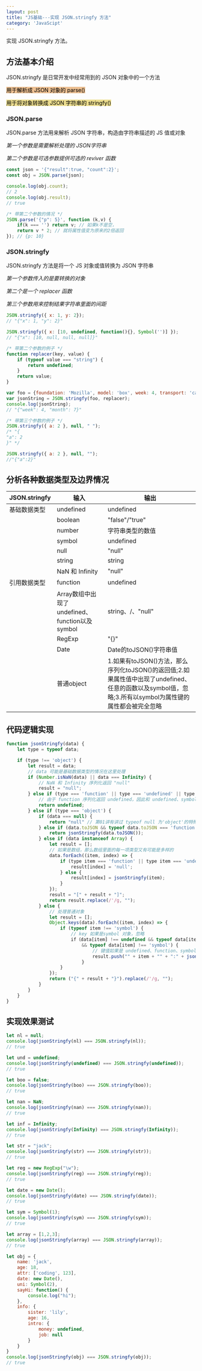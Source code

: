 ```yaml
---
layout: post
title: "JS基础---实现 JSON.stringfy 方法"
category: 'JavaScipt'
---
```


实现 JSON.stringfy 方法。

## 方法基本介绍

JSON.stringfy 是日常开发中经常用到的 JSON 对象中的一个方法

<mark style="background: #e1944796;">用于解析成 JSON 对象的 parse()</mark>

<mark style="background: #e1c94799;">用于将对象转换成 JSON 字符串的 stringfy()</mark>

### JSON.parse

JSON.parse 方法用来解析 JSON 字符串，构造由字符串描述的 JS 值或对象

*第一个参数是需要解析处理的 JSON字符串*

*第二个参数是可选参数提供可选的 reviver 函数*

```javascript
const json = '{"result":true, "count":2}';
const obj = JSON.parse(json);

console.log(obj.count);
// 2
console.log(obj.result);
// true

/* 带第二个参数的情况 */
JSON.parse('{"p": 5}', function (k,v) {
    if(k === '') return v; // 如果k不是空，
    return v * 2; // 就将属性值变为原来的2倍返回
}); // {p: 10}
```

### JSON.stringfy

JSON.stringfy 方法是将一个 JS 对象或值转换为 JSON 字符串

*第一个参数传入的是要转换的对象*

*第二个是一个 replacer 函数*

*第三个参数用来控制结果字符串里面的间距*

```javascript
JSON.stringfy({ x: 1, y: 2});
// "{"x": 1, "y": 2}"

JSON.stringfy({ x: [10, undefined, function(){}, Symbol('')] });
// "{"x": [10, null, null, null]}"

/* 带第二个参数的例子 */
function replacer(key, value) {
    if (typeof value === "string") {
        return undefined;
    }
    return value;
}

var foo = {foundation: 'Mozilla', model: 'box', week: 4, transport: 'car', month: 7};
var jsonString = JSON.stringfy(foo, replacer);
console.log(jsonString);
// "{"week": 4, "month": 7}"

/* 带第三个参数的例子 */
JSON.stringfy({ a: 2 }, null, " ");
/* "{
"a": 2
}" */

JSON.stringfy({ a: 2 }, null, "");
//"{"a":2}"
```

## 分析各种数据类型及边界情况

JSON.stringfy|输入|输出
-----|-----|------|
基础数据类型|undefined|undefined
          |boolean|"false"/"true"
          |number|字符串类型的数值
          |symbol|undefined
          |null|"null"
          |string|string
          |NaN 和 Infinity|"null"
引用数据类型|function|undefined
          |Array数组中出现了undefined、function以及symbol|string、/、"null"
          |RegExp|"{}"
          |Date|Date的toJSON()字符串值
          |普通object|1.如果有toJSON()方法，那么序列化toJSON()的返回值;2.如果属性值中出现了undefined、任意的函数以及symbol值，忽略;3.所有以symbol为属性键的属性都会被完全忽略

## 代码逻辑实现

```javascript
function jsonStringfy(data) {
    let type = typeof data;

    if (type !== 'object') {
        let result = data;
        // data 可能是基础数据类型的情况在这里处理
        if (Number.isNaN(data) || data === Infinity) {
            // NaN 和 Infinity 序列化返回 "null"
            result = "null";
        } else if (type === 'function' || type === 'undefined' || type === 'symbol') {
            // 由于 function 序列化返回 undefined，因此和 undefined、symbol 一起处理
            return undefined;
        } else if (type === 'object') {
            if (data === null) {
                return "null" // 第01讲有讲过 typeof null 为'object'的特殊情况
            } else if (data.toJSON && typeof data.toJSON === 'function') {
                return jsonStringfy(data.toJSON());
            } else if (data instanceof Array) {
                let result = [];
                // 如果是数组，那么数组里面的每一项类型又有可能是多样的
                data.forEach((item, index) => {
                    if (type item === 'function' || type item === 'undefined' || type item === 'symbol') {
                        result[index] = 'null';
                    } else {
                        result[index] = jsonStringfy(item);
                    }
                });
                result = "[" + result + "]";
                return result.replace(/'/g, "");
            } else {
                // 处理普通对象
                let result = [];
                Object.keys(data).forEach((item, index) => {
                    if (typeof item !== 'symbol') {
                        // key 如果是symbol 对象，忽略
                        if（data[item] !== undefined && typeof data[item] !== 'function'
                            && typeof data[item] !== 'symbol') {
                                // 键值如果是 undefined、function、symbol 为属性值，忽略
                                result.push("" + item + "" + ":" + jsonStringfy(data[item]));
                            }
                    }
                });
                return ("{" + result + "}").replace(/'/g, "");
            }
        }
    }
}
```

## 实现效果测试

```javascript
let nl = null;
console.log(jsonStringfy(nl) === JSON.stringfy(nl));
// true

let und = undefined;
console.log(jsonStringfy(undefined) === JSON.stringfy(undefined));
// true

let boo = false;
console.log(jsonStringfy(boo) === JSON.stringfy(boo));
// true

let nan = NaN;
console.log(jsonStringfy(nan) === JSON.stringfy(nan));
// true

let inf = Infinity;
console.log(jsonStringfy(Infinity) === JSON.stringfy(Infinity));
// true

let str = "jack";
console.log(jsonStringfy(str) === JSON.stringfy(str));
// true

let reg = new RegExp("\w");
console.log(jsonStringfy(reg) === JSON.stringfy(reg));
// true

let date = new Date();
console.log(jsonStringfy(date) === JSON.stringfy(date));
// true

let sym = Symbol(1);
console.log(jsonStringfy(sym) === JSON.stringfy(sym));
// true

let array = [1,2,3];
console.log(jsonStringfy(array) === JSON.stringfy(array));
// true

let obj = {
    name: 'jack',
    age: 18,
    attr: ['coding', 123],
    date: new Date(),
    uni: Symbol(2),
    sayHi: function() {
        console.log("hi");
    },
    info: {
        sister: 'lily',
        age: 16,
        intro: {
            money: undefined,
            job: null
        }
    }
}
console.log(jsonStringfy(obj) === JSON.stringfy(obj));
// true
```